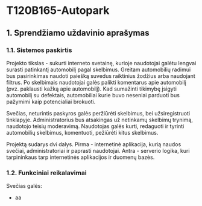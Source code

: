 # T120B165-Autopark

## 1. Sprendžiamo uždavinio aprašymas
### 1.1. Sistemos paskirtis
Projekto tikslas - sukurti interneto svetainę, kurioje naudotojai galėtu lengvai surasti patinkantį automobilį pagal skelbimus.
Greitam automobilių radimui bus pasirinkimas naudoti paiešką suvedus raiktinius žodžius arba naudojant filtrus. Po skelbimais naudotojai galės palikti komentarus apie automobilį (pvz. paklausti kažką apie automobilį). Kad sumažinti tikimybę įsigyti automobilį su defektais, automobiliai kurie buvo neseniai parduoti bus pažymimi kaip potencialiai brokuoti.

Svečias, neturintis paskyros galės peržiūrėti skelbimus, bei užsiregistruoti tinklapyje. Administratorius bus atsakingas už netinkamų skelbimų trynimą, naudotojo teisių moderavimą. Naudotojas galės kurti, redaguoti ir tyrinti automobilių skelbimus, komentuoti, pežiūrėti kitus skelbimus.

Projektą sudarys dvi dalys. Pirma - internetinė aplikacija, kurią naudos svečiai, administratoriai ir paprasti naudotojai. Antra - serverio logika, kuri tarpininkaus tarp internetinės aplikacijos ir duomenų bazės.

### 1.2. Funkciniai reikalavimai
Svečias galės:
- aa
